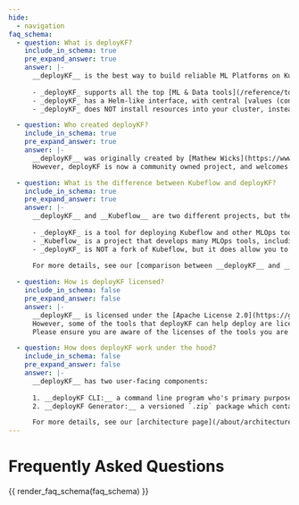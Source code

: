 ```yaml
---
hide:
  - navigation
faq_schema:
  - question: What is deployKF?
    include_in_schema: true
    pre_expand_answer: true
    answer: |-
      __deployKF__ is the best way to build reliable ML Platforms on Kubernetes.
      
      - _deployKF_ supports all the top [ML & Data tools](/reference/tools/) from both Kubeflow, and other projects
      - _deployKF_ has a Helm-like interface, with central [values (configs)](/reference/deploykf-values/) for configuring all aspects of the deployment (no need to edit Kubernetes YAML directly)
      - _deployKF_ does NOT install resources into your cluster, instead it generates [Argo CD Applications](https://argo-cd.readthedocs.io/en/stable/operator-manual/declarative-setup/#applications) which you apply to your cluster and then [sync with the Argo CD UI](https://argo-cd.readthedocs.io/en/stable/getting_started/#syncing-via-ui)

  - question: Who created deployKF?
    include_in_schema: true
    pre_expand_answer: true
    answer: |-
      __deployKF__ was originally created by [Mathew Wicks](https://www.linkedin.com/in/mathewwicks/) ([GitHub: @thesuperzapper](https://github.com/thesuperzapper)).
      However, deployKF is now a community owned project, and welcomes contributions from anyone who wants to help.

  - question: What is the difference between Kubeflow and deployKF?
    include_in_schema: true
    pre_expand_answer: true
    answer: |-
      __deployKF__ and __Kubeflow__ are two different projects, but they are related:
      
      - _deployKF_ is a tool for deploying Kubeflow and other MLOps tools on Kubernetes.
      - _Kubeflow_ is a project that develops many MLOps tools, including Kubeflow Pipelines, Kubeflow Notebooks, Katib, and more.
      - _deployKF_ is NOT a fork of Kubeflow, but it does allow you to deploy Kubeflow's MLOps tools.
      
      For more details, see our [comparison between __deployKF__ and __Kubeflow__](/about/kubeflow-vs-deploykf/). 

  - question: How is deployKF licensed?
    include_in_schema: false
    pre_expand_answer: false
    answer: |-
      __deployKF__ is licensed under the [Apache License 2.0](https://github.com/deployKF/deployKF/blob/main/LICENSE).
      However, some of the tools that deployKF can help deploy are licensed differently.
      Please ensure you are aware of the licenses of the tools you are deploying.

  - question: How does deployKF work under the hood?
    include_in_schema: false
    pre_expand_answer: false
    answer: |-
      __deployKF__ has two user-facing components:
      
      1. __deployKF CLI:__ a command line program who's primary purpose is to generate a set of folders containing GitOps-ready Kubernetes manifests, from configs provided in one or more values files
      2. __deployKF Generator:__ a versioned `.zip` package which contains all the templates and helpers needed to generate the output folders

      For more details, see our [architecture page](/about/architecture/).
---
```


# Frequently Asked Questions

{{ render_faq_schema(faq_schema) }}